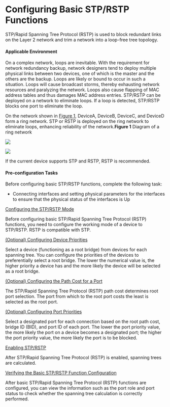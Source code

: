Configuring Basic STP/RSTP Functions
====================================

STP/Rapid Spanning Tree Protocol (RSTP) is used to block redundant links on the Layer 2 network and trim a network into a loop-free tree topology.

#### Applicable Environment

On a complex network, loops are inevitable. With the requirement for network redundancy backup, network designers tend to deploy multiple physical links between two devices, one of which is the master and the others are the backup. Loops are likely or bound to occur in such a situation. Loops will cause broadcast storms, thereby exhausting network resources and paralyzing the network. Loops also cause flapping of MAC address tables and thus damages MAC address entries. STP/RSTP can be deployed on a network to eliminate loops. If a loop is detected, STP/RSTP blocks one port to eliminate the loop.

On the network shown in [Figure 1](#EN-US_TASK_0172363536__fig_dc_vrp_stp_cfg_0004_01), DeviceA, DeviceB, DeviceC, and DeviceD form a ring network. STP or RSTP is deployed on the ring network to eliminate loops, enhancing reliability of the network.**Figure 1** Diagram of a ring network
  
![](images/fig_dc_vrp_stp_cfg_0004_01.png)  



![](../../../../public_sys-resources/note_3.0-en-us.png) 

If the current device supports STP and RSTP, RSTP is recommended.



#### Pre-configuration Tasks

Before configuring basic STP/RSTP functions, complete the following task:

* Connecting interfaces and setting physical parameters for the interfaces to ensure that the physical status of the interfaces is Up


[Configuring the STP/RSTP Mode](../../../../software/nev8r10_vrpv8r16/user/vrp/dc_vrp_stp_cfg_0006.html)

Before configuring basic STP/Rapid Spanning Tree Protocol (RSTP) functions, you need to configure the working mode of a device to STP/RSTP. RSTP is compatible with STP.

[(Optional) Configuring Device Priorities](../../../../software/nev8r10_vrpv8r16/user/vrp/dc_vrp_stp_cfg_0007.html)

Select a device (functioning as a root bridge) from devices for each spanning tree. You can configure the priorities of the devices to preferentially select a root bridge. The lower the numerical value is, the higher priority a device has and the more likely the device will be selected as a root bridge.

[(Optional) Configuring the Path Cost for a Port](../../../../software/nev8r10_vrpv8r16/user/vrp/dc_vrp_stp_cfg_0008.html)

The STP/Rapid Spanning Tree Protocol (RSTP) path cost determines root port selection. The port from which to the root port costs the least is selected as the root port.

[(Optional) Configuring Port Priorities](../../../../software/nev8r10_vrpv8r16/user/vrp/dc_vrp_stp_cfg_0009.html)

Select a designated port for each connection based on the root path cost, bridge ID (BID), and port ID of each port. The lower the port priority value, the more likely the port on a device becomes a designated port; the higher the port priority value, the more likely the port is to be blocked.

[Enabling STP/RSTP](../../../../software/nev8r10_vrpv8r16/user/vrp/dc_vrp_stp_cfg_0010.html)

After STP/Rapid Spanning Tree Protocol (RSTP) is enabled, spanning trees are calculated.

[Verifying the Basic STP/RSTP Function Configuration](../../../../software/nev8r10_vrpv8r16/user/vrp/dc_vrp_stp_cfg_0011.html)

After basic STP/Rapid Spanning Tree Protocol (RSTP) functions are configured, you can view the information such as the port role and port status to check whether the spanning tree calculation is correctly performed.